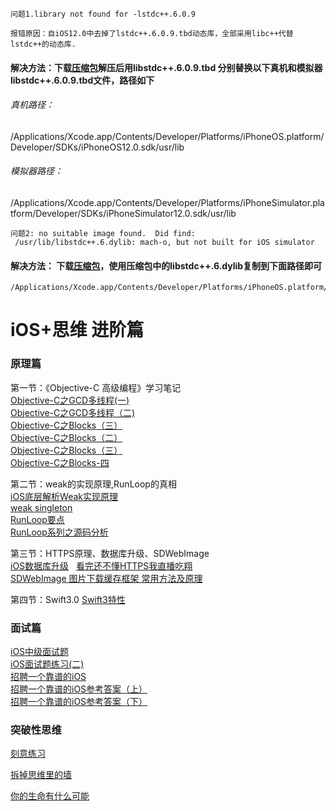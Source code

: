     问题1.library not found for -lstdc++.6.0.9
`报错原因：自iOS12.0中去掉了lstdc++.6.0.9.tbd动态库，全部采用libc++代替lstdc++的动态库.`

#### 解决方法：下载[压缩包](https://github.com/Mingriweiji-github/iOS-Advance-Blog/blob/master/libstdc%2B%2B.6.0.9.tbd.zip)解压后用libstdc++.6.0.9.tbd 分别替换以下真机和模拟器libstdc++.6.0.9.tbd文件，路径如下
###### 真机路径：
/Applications/Xcode.app/Contents/Developer/Platforms/iPhoneOS.platform/Developer/SDKs/iPhoneOS12.0.sdk/usr/lib
###### 模拟器路径：
/Applications/Xcode.app/Contents/Developer/Platforms/iPhoneSimulator.platform/Developer/SDKs/iPhoneSimulator12.0.sdk/usr/lib

    问题2: no suitable image found.  Did find:
     /usr/lib/libstdc++.6.dylib: mach-o, but not built for iOS simulator

#### 解决方法： 下载[压缩包](https://github.com/Mingriweiji-github/iOS-Advance-Blog/blob/master/libstdc%2B%2B.6.0.9.tbd.zip)，使用压缩包中的libstdc++.6.dylib复制到下面路径即可
    /Applications/Xcode.app/Contents/Developer/Platforms/iPhoneOS.platform/Developer/Library/CoreSimulator/Profiles/Runtimes/iOS.simruntime/Contents/Resources/RuntimeRoot/usr/lib






# iOS+思维 进阶篇 

### 原理篇

第一节：《Objective-C 高级编程》学习笔记    
[Objective-C之GCD多线程(一)](https://larrycal.coding.me/2017/02/09/Objective-C之多线程/)   
[Objective-C之GCD多线程（二)](https://larrycal.coding.me/2017/02/13/Objective-C之GCD多线程（二）/)   
[Objective-C之Blocks（三）](https://larrycal.coding.me/2017/02/03/Objective-C之Blocks（三）/)   
[Objective-C之Blocks（二）](https://larrycal.coding.me/2017/01/28/Objective-C之Blocks（二）/)   
[Objective-C之Blocks（三）](https://larrycal.coding.me/2017/02/03/Objective-C之Blocks（三）/)   
[Objective-C之Blocks-四](https://larrycal.coding.me/2017/03/27/Objective-C之Blocks-四/)   

第二节：weak的实现原理,RunLoop的真相        
[iOS底层解析Weak实现原理](http://www.jianshu.com/p/13c4fb1cedea)        
[weak singleton](https://zhuanlan.zhihu.com/p/27832890)   
[RunLoop要点](http://aaaboom.com/?p=37)   
[RunLoop系列之源码分析](http://aaaboom.com/?p=34#wow1)   

第三节：HTTPS原理、数据库升级、SDWebImage    
[iOS数据库升级](http://www.jianshu.com/p/e1bd870b4ac2)   
[看完还不懂HTTPS我直播吃翔](http://www.jianshu.com/p/ca7df01a9041)    
[SDWebImage 图片下载缓存框架 常用方法及原理](http://www.jianshu.com/p/4191017c8b39)    

第四节：Swift3.0
[Swift3特性](http://www.jianshu.com/p/5d911fae5b2f)

### 面试篇   
[iOS中级面试题](http://mrpeak.cn/ios/2016/01/07/push)  
[iOS面试题练习(二)](https://larrycal.coding.me/2017/02/27/iOS面试题-二/)  
[招聘一个靠谱的iOS](http://blog.sunnyxx.com/2015/07/04/ios-interview/)     
[招聘一个靠谱的iOS参考答案（上）](https://github.com/ChenYilong/iOSInterviewQuestions/blob/master/01《招聘一个靠谱的iOS》面试题参考答案/《招聘一个靠谱的iOS》面试题参考答案（上）.md)    
[招聘一个靠谱的iOS参考答案（下）](https://github.com/ChenYilong/iOSInterviewQuestions/blob/master/01《招聘一个靠谱的iOS》面试题参考答案/《招聘一个靠谱的iOS》面试题参考答案（下）.md)                    

### 突破性思维
[刻意练习](https://book.douban.com/subject/26895993/)       

[拆掉思维里的墙](https://www.amazon.cn/拆掉思维里的墙-原来我还可以这样活-古典/dp/B009P4OW6U/ref=sr_1_2?s=digital-text&ie=UTF8&qid=1503646401&sr=1-2&keywords=拆掉思维里的墙)    

[你的生命有什么可能](https://www.amazon.cn/你的生命有什么可能-古典/dp/B00SIOKLMM/ref=pd_sim_351_3?ie=UTF8&psc=1&refRID=2X0YEEB59NM2X633X420)
